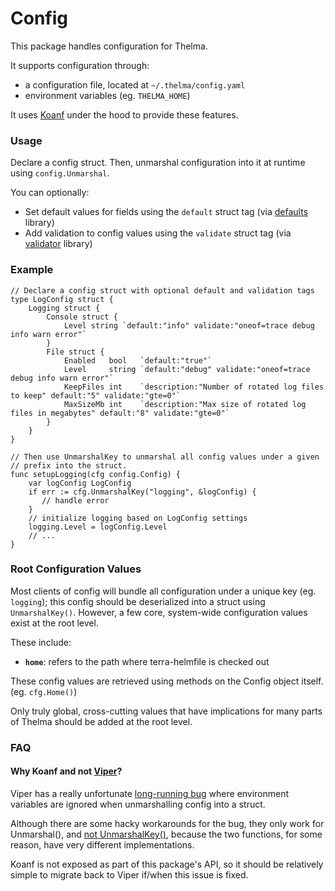 # Config

This package handles configuration for Thelma.

It supports configuration through:
* a configuration file, located at `~/.thelma/config.yaml`
* environment variables (eg. `THELMA_HOME`)

It uses [Koanf](https://github.com/knadh/koanf) under the hood to provide these features.

### Usage

Declare a config struct. Then, unmarshal configuration into it at runtime using `config.Unmarshal`.

You can optionally:
* Set default values for fields using the `default` struct tag (via [defaults](https://github.com/mcuadros/go-defaults) library) 
* Add validation to config values using the `validate` struct tag (via [validator](https://github.com/go-playground/validator) library)

### Example
```
// Declare a config struct with optional default and validation tags
type LogConfig struct {
	Logging struct {
		Console struct {
			Level string `default:"info" validate:"oneof=trace debug info warn error"`
		}
		File struct {
			Enabled   bool   `default:"true"`
			Level     string `default:"debug" validate:"oneof=trace debug info warn error"`
			KeepFiles int    `description:"Number of rotated log files to keep" default:"5" validate:"gte=0"`
			MaxSizeMb int    `description:"Max size of rotated log files in megabytes" default:"8" validate:"gte=0"`
		}
	}
}

// Then use UnmarshalKey to unmarshal all config values under a given
// prefix into the struct.
func setupLogging(cfg config.Config) {
    var logConfig LogConfig
    if err := cfg.UnmarshalKey("logging", &logConfig) {
       // handle error
    }
    // initialize logging based on LogConfig settings
    logging.Level = logConfig.Level
    // ...
}
```

### Root Configuration Values

Most clients of config will bundle all configuration under a unique key (eg. `logging`); this config should be deserialized into a struct using `UnmarshalKey()`. However, a few core, system-wide configuration values exist at the root level.

These include:
* **`home`**: refers to the path where terra-helmfile is checked out

These config values are retrieved using methods on the Config object itself. (eg. `cfg.Home()`)

Only truly global, cross-cutting values that have implications for many parts of Thelma should be added at the root level.

### FAQ

#### Why Koanf and not [Viper](https://github.com/spf13/viper)?

Viper has a really unfortunate [long-running bug](https://github.com/spf13/viper/issues/761) where environment variables are ignored when unmarshalling config into a struct.

Although there are some hacky workarounds for the bug, they only work for Unmarshal(), and [not UnmarshalKey()](https://github.com/spf13/viper/issues/1012), because the two functions, for some reason, have very different implementations.

Koanf is not exposed as part of this package's API, so it should be relatively simple to migrate back to Viper if/when this issue is fixed. 
